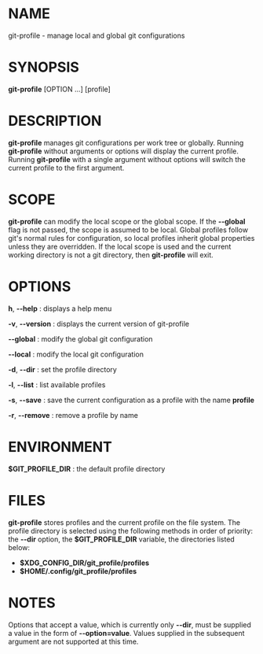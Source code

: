 # NAME
git-profile - manage local and global git configurations

# SYNOPSIS
**git-profile** \[OPTION ...] \[profile]

# DESCRIPTION
**git-profile** manages git configurations per work tree or globally. Running **git-profile** without arguments or options will display the current profile. Running **git-profile** with a single argument without options will switch the current profile to the first argument.

# SCOPE
**git-profile** can modify the local scope or the global scope. If the **--global** flag is not passed, the scope is assumed to be local. Global profiles follow git's normal rules for configuration, so local profiles inherit global properties unless they are overridden. If the local scope is used and the current working directory is not a git directory, then **git-profile** will exit.

# OPTIONS
**h**, **--help**
: displays a help menu

**-v**, **--version**
: displays the current version of git-profile

**--global**
: modify the global git configuration

**--local**
: modify the local git configuration

**-d**, **--dir**
: set the profile directory

**-l**, **--list**
: list available profiles

**-s**, **--save**
: save the current configuration as a profile with the name **profile**

**-r**, **--remove**
: remove a profile by name

# ENVIRONMENT

**$GIT_PROFILE_DIR**
: the default profile directory

# FILES

**git-profile** stores profiles and the current profile on the file system. The profile directory is selected using the following methods in order of priority: the **--dir** option, the **$GIT_PROFILE_DIR** variable, the directories listed below:

- **$XDG_CONFIG_DIR/git_profile/profiles**
- **$HOME/.config/git_profile/profiles**

# NOTES

Options that accept a value, which is currently only **--dir**, must be supplied a value in the form of **--option=value**. Values supplied in the subsequent argument are not supported at this time.

